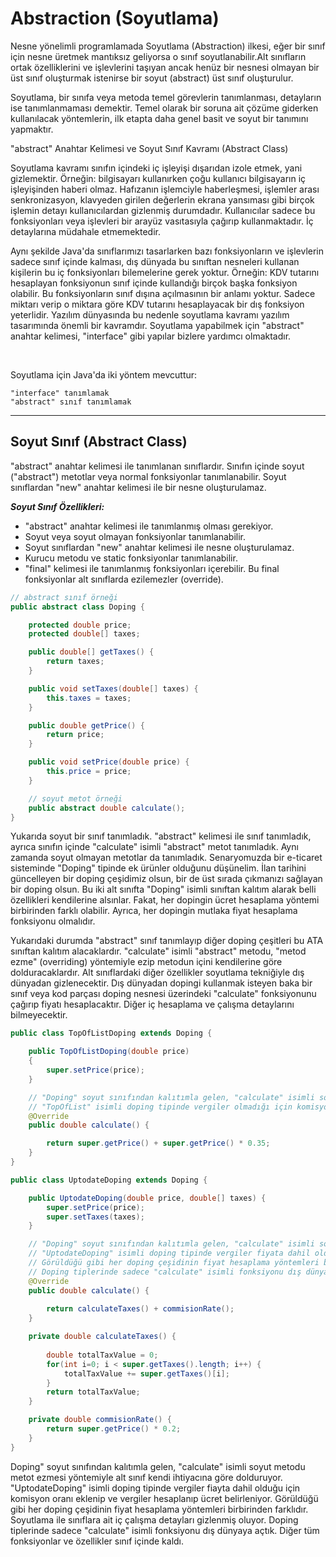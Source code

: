 # Abstraction (Soyutlama)
Nesne yönelimli programlamada Soyutlama (Abstraction) ilkesi, eğer bir sınıf için nesne üretmek mantıksız geliyorsa o sınıf soyutlanabilir.Alt sınıfların ortak özelliklerini ve işlevlerini taşıyan ancak henüz bir nesnesi olmayan bir üst sınıf oluşturmak istenirse bir soyut (abstract) üst sınıf oluşturulur.
 
 Soyutlama, bir sınıfa veya metoda temel görevlerin tanımlanması, detayların ise tanımlanmaması demektir. Temel olarak bir soruna ait çözüme giderken kullanılacak yöntemlerin, ilk etapta daha genel basit ve soyut bir tanımını yapmaktır.

 "abstract" Anahtar Kelimesi ve Soyut Sınıf Kavramı (Abstract Class)

 Soyutlama kavramı sınıfın içindeki iç işleyişi dışarıdan izole etmek, yani gizlemektir. Örneğin: bilgisayarı kullanırken çoğu kullanıcı bilgisayarın iç işleyişinden haberi olmaz. Hafızanın işlemciyle haberleşmesi, işlemler arası senkronizasyon, klavyeden girilen değerlerin ekrana yansıması gibi birçok işlemin detayı kullanıcılardan gizlenmiş durumdadır. Kullanıcılar sadece bu fonksiyonları veya işlevleri bir arayüz vasıtasıyla çağırıp kullanmaktadır. İç detaylarına müdahale etmemektedir.

Aynı şekilde Java'da sınıflarımızı tasarlarken bazı fonksiyonların ve işlevlerin sadece sınıf içinde kalması, dış dünyada bu sınıftan nesneleri kullanan kişilerin bu iç fonksiyonları bilemelerine gerek yoktur. Örneğin: KDV tutarını hesaplayan fonksiyonun sınıf içinde kullandığı birçok başka fonksiyon olabilir. Bu fonksiyonların sınıf dışına açılmasının bir anlamı yoktur. Sadece miktarı verip o miktara göre KDV tutarını hesaplayacak bir dış fonksiyon yeterlidir. Yazılım dünyasında bu nedenle soyutlama kavramı yazılım tasarımında önemli bir kavramdır. Soyutlama yapabilmek için "abstract" anahtar kelimesi, "interface" gibi yapılar bizlere yardımcı olmaktadır.

<br/>

   Soyutlama için Java'da iki yöntem mevcuttur:

    "interface" tanımlamak
    "abstract" sınıf tanımlamak
---
## Soyut Sınıf (Abstract Class)
"abstract" anahtar kelimesi ile tanımlanan sınıflardır. Sınıfın içinde soyut ("abstract") metotlar veya normal fonksiyonlar tanımlanabilir. Soyut sınıflardan "new" anahtar kelimesi ile bir nesne oluşturulamaz.

***Soyut Sınıf Özellikleri:***

   * "abstract" anahtar kelimesi ile tanımlanmış olması gerekiyor.
   * Soyut veya soyut olmayan fonksiyonlar tanımlanabilir.
   * Soyut sınıflardan "new" anahtar kelimesi ile nesne oluşturulamaz.
   * Kurucu metodu ve static fonksiyonlar tanımlanabilir.
   * "final" kelimesi ile tanımlanmış fonksiyonları içerebilir. Bu final fonksiyonlar alt sınıflarda ezilemezler (override).

```java
// abstract sınıf örneği
public abstract class Doping {

	protected double price;
	protected double[] taxes;

	public double[] getTaxes() {
		return taxes;
	}

	public void setTaxes(double[] taxes) {
		this.taxes = taxes;
	}

	public double getPrice() {
		return price;
	}

	public void setPrice(double price) {
		this.price = price;
	}

	// soyut metot örneği
	public abstract double calculate();
}
```
Yukarıda soyut bir sınıf tanımladık. "abstract" kelimesi ile sınıf tanımladık, ayrıca sınıfın içinde "calculate" isimli "abstract" metot tanımladık. Aynı zamanda soyut olmayan metotlar da tanımladık. Senaryomuzda bir e-ticaret sisteminde "Doping" tipinde ek ürünler olduğunu düşünelim. İlan tarihini güncelleyen bir doping çeşidimiz olsun, bir de üst sırada çıkmanızı sağlayan bir doping olsun. Bu iki alt sınıfta "Doping" isimli sınıftan kalıtım alarak belli özellikleri kendilerine alsınlar. Fakat, her dopingin ücret hesaplama yöntemi birbirinden farklı olabilir. Ayrıca, her dopingin mutlaka fiyat hesaplama fonksiyonu olmalıdır.  


Yukarıdaki durumda "abstract" sınıf tanımlayıp diğer doping çeşitleri bu ATA sınıftan kalıtım alacaklardır. "calculate" isimli "abstract" metodu, "metod ezme" (overriding) yöntemiyle ezip metodun içini kendilerine göre dolduracaklardır. Alt sınıflardaki diğer özellikler soyutlama tekniğiyle dış dünyadan gizlenecektir. Dış dünyadan dopingi kullanmak isteyen baka bir sınıf veya kod parçası doping nesnesi üzerindeki "calculate" fonksiyonunu çağırıp fiyatı hesaplacaktır. Diğer iç hesaplama ve çalışma detaylarını bilmeyecektir.
```java
public class TopOfListDoping extends Doping {

	public TopOfListDoping(double price) 
	{
		super.setPrice(price);
	}

	// "Doping" soyut sınıfından kalıtımla gelen, "calculate" isimli soyut metodu metot ezmesi yöntemiyle alt sınıf kendi ihtiyacına göre dolduruyor.
	// "TopOfList" isimli doping tipinde vergiler olmadığı için komisyon oranı eklenip ücret hesaplanıyor. Fakat, başka doping çeşitlerinde hesaplama farklı olabilir.
	@Override
	public double calculate() {

		return super.getPrice() + super.getPrice() * 0.35;
	}
}

public class UptodateDoping extends Doping {

	public UptodateDoping(double price, double[] taxes) {
		super.setPrice(price);
		super.setTaxes(taxes);
	}

	// "Doping" soyut sınıfından kalıtımla gelen, "calculate" isimli soyut metodu metot ezmesi         yöntemiyle alt sınıf kendi ihtiyacına göre dolduruyor.
	// "UptodateDoping" isimli doping tipinde vergiler fiyata dahil olduğu için komisyon oranı eklenip ve vergiler hesaplanıp ücret belirleniyor.
	// Görüldüğü gibi her doping çeşidinin fiyat hesaplama yöntemleri birbirinden farklıdır. Soyutlama ile sınıflara ait iç çalışma detayları gizlenmmiş oluyor.
	// Doping tiplerinde sadece "calculate" isimli fonksiyonu dış dünyaya açtık. Diğer tüm fonksiyonlar ve özellikler sınıf içinde kaldı.
	@Override
	public double calculate() {
		
		return calculateTaxes() + commisionRate();
	}

	private double calculateTaxes() {
		
		double totalTaxValue = 0;
		for(int i=0; i < super.getTaxes().length; i++) {
			totalTaxValue += super.getTaxes()[i];
		}
		return totalTaxValue;
	}

	private double commisionRate() {
		return super.getPrice() * 0.2;
	}
}
```
Doping" soyut sınıfından kalıtımla gelen, "calculate" isimli soyut metodu metot ezmesi yöntemiyle alt sınıf kendi ihtiyacına göre dolduruyor. "UptodateDoping" isimli doping tipinde vergiler fiayta dahil olduğu için komisyon oranı eklenip ve vergiler hesaplanıp ücret belirleniyor. Görüldüğü gibi her doping çeşidinin fiyat hesaplama yöntemleri birbirinden farklıdır. Soyutlama ile sınıflara ait iç çalışma detayları gizlenmiş oluyor. Doping tiplerinde sadece "calculate" isimli fonksiyonu dış dünyaya açtık. Diğer tüm fonksiyonlar ve özellikler sınıf içinde kaldı.